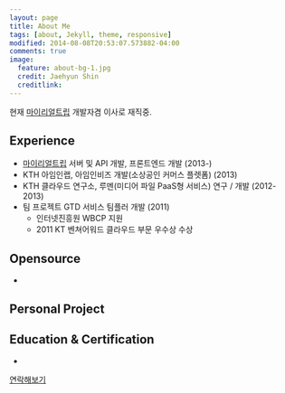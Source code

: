 ```yaml
---
layout: page
title: About Me
tags: [about, Jekyll, theme, responsive]
modified: 2014-08-08T20:53:07.573882-04:00
comments: true
image:
  feature: about-bg-1.jpg
  credit: Jaehyun Shin
  creditlink:
---
```


현재 [마이리얼트립](https://www.myrealtrip.com) 개발자겸 이사로 재직중.

## Experience

* [마이리얼트립](https://www.myrealtrip.com) 서버 및 API 개발, 프론트엔드 개발 (2013-)
* KTH 아임인랩, 아임인비즈 개발(소상공인 커머스 플렛폼) (2013)
* KTH 클라우드 연구소, 루멘(미디어 파일 PaaS형 서비스) 연구 / 개발 (2012-2013)
* 팀 프로젝트 GTD 서비스 팀플러 개발 (2011)
  - 인터넷진흥원 WBCP 지원
  - 2011 KT 벤쳐어워드 클라우드 부문 우수상 수상

## Opensource
* 

## Personal Project
<!-- * [와프](https://www.whatisyourproblem.kr) -->

## Education & Certification
* 

<a markdown="0" href="mailto:keepcosmos@gmail.com" class="btn">연락해보기</a>

